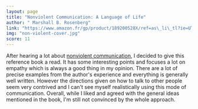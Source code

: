 ```yaml
---
layout: page
title: "Nonviolent Communication: A Language of Life"
author: " Marshall B. Rosenberg"
link: "https://www.amazon.fr/gp/product/189200528X/ref=as\_li\_tl?ie=UTF8&camp=1642&creative=6746&creativeASIN=189200528X&linkCode=as2&tag=mg092-21"
img: "non-violent-cover.jpg"
score: 11
---
```


After hearing a lot about [nonviolent communication][1], I decided to give this reference book a read. It has some interesting points and focuses a lot on empathy which is always a good thing in my opinion. There are a lot of precise examples from the author's experience and everything is generally well written. However the directions given on how to talk to other people seem very contrived and I can't see myself realistically using this mode of communication. Overall, while I liked and agreed with the general ideas mentioned in the book, I'm still not convinced by the whole approach.

[1]:	https://en.wikipedia.org/wiki/Nonviolent_Communication
